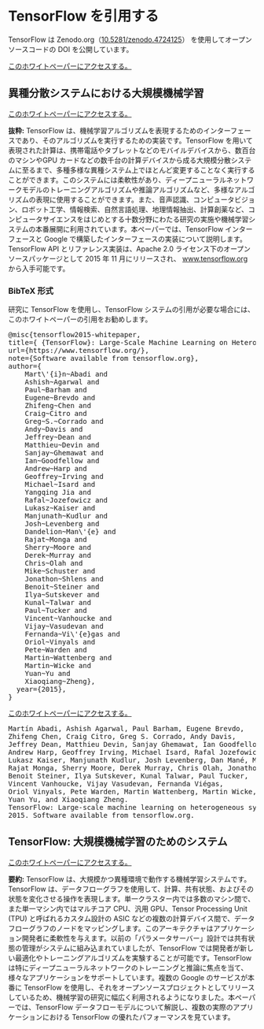 # TensorFlow を引用する

TensorFlow は Zenodo.org（[10.5281/zenodo.4724125](https://doi.org/10.5281/zenodo.4724125)） を使用してオープンソースコードの DOI を公開しています。

[このホワイトペーパーにアクセスする。](https://static.googleusercontent.com/media/research.google.com/en//pubs/archive/45166.pdf)

## 異種分散システムにおける大規模機械学習

[このホワイトペーパーにアクセスする。](https://static.googleusercontent.com/media/research.google.com/en//pubs/archive/45166.pdf)

**抜粋:** TensorFlow は、機械学習アルゴリズムを表現するためのインターフェースであり、そのアルゴリズムを実行するための実装です。TensorFlow を用いて表現された計算は、携帯電話やタブレットなどのモバイルデバイスから、数百台のマシンやGPU カードなどの数千台の計算デバイスから成る大規模分散システムに至るまで、多種多様な異種システム上でほとんど変更することなく実行することができます。このシステムには柔軟性があり、ディープニューラルネットワークモデルのトレーニングアルゴリズムや推論アルゴリズムなど、多様なアルゴリズムの表現に使用することができます。また、音声認識、コンピュータビジョン、ロボット工学、情報検索、自然言語処理、地理情報抽出、計算創薬など、コンピュータサイエンスをはじめとする十数分野にわたる研究の実施や機械学習システムの本番展開に利用されています。本ペーパーでは、TensorFlow インターフェースと Google で構築したインターフェースの実装について説明します。TensorFlow API とリファレンス実装は、Apache 2.0 ライセンス下のオープンソースパッケージとして 2015 年 11 月にリリースされ、 www.tensorflow.org から入手可能です。

### BibTeX 形式

研究に TensorFlow を使用し、TensorFlow システムの引用が必要な場合には、このホワイトペーパーの引用をお勧めします。

<pre>@misc{tensorflow2015-whitepaper,
title={ {TensorFlow}: Large-Scale Machine Learning on Heterogeneous Systems},
url={https://www.tensorflow.org/},
note={Software available from tensorflow.org},
author={
    Mart\'{i}n~Abadi and
    Ashish~Agarwal and
    Paul~Barham and
    Eugene~Brevdo and
    Zhifeng~Chen and
    Craig~Citro and
    Greg~S.~Corrado and
    Andy~Davis and
    Jeffrey~Dean and
    Matthieu~Devin and
    Sanjay~Ghemawat and
    Ian~Goodfellow and
    Andrew~Harp and
    Geoffrey~Irving and
    Michael~Isard and
    Yangqing Jia and
    Rafal~Jozefowicz and
    Lukasz~Kaiser and
    Manjunath~Kudlur and
    Josh~Levenberg and
    Dandelion~Man\'{e} and
    Rajat~Monga and
    Sherry~Moore and
    Derek~Murray and
    Chris~Olah and
    Mike~Schuster and
    Jonathon~Shlens and
    Benoit~Steiner and
    Ilya~Sutskever and
    Kunal~Talwar and
    Paul~Tucker and
    Vincent~Vanhoucke and
    Vijay~Vasudevan and
    Fernanda~Vi\'{e}gas and
    Oriol~Vinyals and
    Pete~Warden and
    Martin~Wattenberg and
    Martin~Wicke and
    Yuan~Yu and
    Xiaoqiang~Zheng},
  year={2015},
}
</pre>

[このホワイトペーパーにアクセスする。](https://www.usenix.org/system/files/conference/osdi16/osdi16-abadi.pdf)

<pre>
Martín Abadi, Ashish Agarwal, Paul Barham, Eugene Brevdo,
Zhifeng Chen, Craig Citro, Greg S. Corrado, Andy Davis,
Jeffrey Dean, Matthieu Devin, Sanjay Ghemawat, Ian Goodfellow,
Andrew Harp, Geoffrey Irving, Michael Isard, Rafal Jozefowicz, Yangqing Jia,
Lukasz Kaiser, Manjunath Kudlur, Josh Levenberg, Dan Mané, Mike Schuster,
Rajat Monga, Sherry Moore, Derek Murray, Chris Olah, Jonathon Shlens,
Benoit Steiner, Ilya Sutskever, Kunal Talwar, Paul Tucker,
Vincent Vanhoucke, Vijay Vasudevan, Fernanda Viégas,
Oriol Vinyals, Pete Warden, Martin Wattenberg, Martin Wicke,
Yuan Yu, and Xiaoqiang Zheng.
TensorFlow: Large-scale machine learning on heterogeneous systems,
2015. Software available from tensorflow.org.
</pre>

## TensorFlow: 大規模機械学習のためのシステム

[このホワイトペーパーにアクセスする。](https://www.usenix.org/system/files/conference/osdi16/osdi16-abadi.pdf)

**要約:** TensorFlow は、大規模かつ異種環境で動作する機械学習システムです。TensorFlow は、データフローグラフを使用して、計算、共有状態、およびその状態を変化させる操作を表現します。単一クラスター内では多数のマシン間で、また単一マシン内ではマルチコア CPU、汎用 GPU、Tensor Processing Unit (TPU) と呼ばれるカスタム設計の ASIC などの複数の計算デバイス間で、データフローグラフのノードをマッピングします。このアーキテクチャはアプリケーション開発者に柔軟性を与えます。以前の「パラメータサーバー」設計では共有状態の管理がシステムに組み込まれていましたが、TensorFlow では開発者が新しい最適化やトレーニングアルゴリズムを実験することが可能です。TensorFlow は特にディープニューラルネットワークのトレーニングと推論に焦点を当て、様々なアプリケーションをサポートしています。複数の Google のサービスが本番に TensorFlow を使用し、それをオープンソースプロジェクトとしてリリースしているため、機械学習の研究に幅広く利用されるようになりました。本ペーパーでは、TensorFlow データフローモデルについて解説し、複数の実際のアプリケーションにおける TensorFlow の優れたパフォーマンスを見ています。

